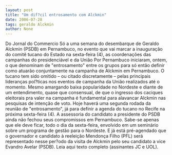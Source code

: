 ```yaml
---
layout: post
title: "Um dif?cil entrosamento com Alckmin"
date: 2006-07-28
tags: geraldo Alckmin
author: None
---
```

Do Jornal do Commercio
Só a uma semana do desembarque de Geraldo Alckmin (PSDB) em Pernambuco, no evento que vai marcar a inauguração do comitê tucano do Estado na sexta-feira (4), as coordenações das campanhas do presidenciável e da União Por Pernambuco iniciaram, ontem, o que denominam de \"entrosamento\" entre os grupos para só então definir como atuarão conjuntamente na campanha de Alckmin em Pernambuco. 
O tucano tem sido omitido – ou citado discretamente – pelas principais lideranças pol?ticas nos eventos de campanha da União realizados até o momento. Mesmo amargando baixa popularidade no Nordeste e diante de um entendimento, quase que consensual, de que o ingresso dos caciques eleitorais pra valer na campanha é fundamental para alavancar Alckmin nas pesquisas de intenção de voto.
Hoje haverá uma segunda rodada da reunião de \"entrosamento\", já para definir a agenda do tucano no Recife na próxima sexta-feira (4). 
A assessoria do candidato a presidente do PSDB ainda não fechou seus compromissos em Pernambuco. Sabe-se apenas que ele deve ficar, todo o dia da sexta-feira, envolvido em um seminário sobre um programa de gestão para o Nordeste. 
E já está pré-agendado que o governador e candidato à reeleição Mendonça Filho (PFL) será representado nesse per?odo da visita de Alckmin pelo seu candidato a vice Evandro Avelar (PSDB). 
Leia aqui texto completo (assinantes JC e UOL). 